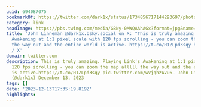 ```yaml
---
uuid: 694087075
bookmarkOf: https://twitter.com/dark1x/status/1734856717144293697/photo/1
category: link
headImage: https://pbs.twimg.com/media/GBNy-0MWQAAhAGx?format=jpg&name=4096x4096
title: 'John Linneman @dark1x.bsky.social on X: "This is truly amazing. Playing Link''s
  Awakening at 1:1 pixel scale with 120 fps scrolling - you can zoom the map alllll
  the way out and the entire world is active. https://t.co/H1ZLpd3sqy https://t.co/wVjqhzAVu6"
  / X'
domain: twitter.com
description: This is truly amazing. Playing Link's Awakening at 1:1 pixel scale with
  120 fps scrolling - you can zoom the map alllll the way out and the entire world
  is active.https://t.co/H1ZLpd3sqy pic.twitter.com/wVjqhzAVu6— John Linneman @dark1x.bsky.social
  (@dark1x) December 13, 2023
tags: []
date: '2023-12-13T17:35:19.819Z'
highlights: 
---
```



